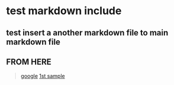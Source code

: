 # test markdown include

## test insert a another markdown file to main markdown file

## FROM HERE

> [google](https://www.google.com/search?channel=fs&client=ubuntu-sn&q=markdown+include+other+markdown)
> [1st sample](https://developer.lightbend.com/docs/paradox/current/directives/includes.html)
